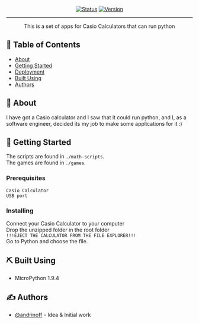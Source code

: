 <div align="center">

[![Status](https://img.shields.io/badge/status-in_development-red)]()
[![Version](https://img.shields.io/badge/version-1.1-green)](https://github.com/realandrinoff/casio-calc-apps/releases/)


</div>

---

<p align="center"> This is a set of apps for Casio Calculators that can run python
    <br> 
</p>

## 📝 Table of Contents

- [About](#about)
- [Getting Started](#getting_started)
- [Deployment](#deployment)
- [Built Using](#built_using)
- [Authors](#authors)

## 🧐 About <a name = "about"></a>

I have got a Casio calculator and I saw that it could run python, and I, as a software engineer, decided its my job to make some applications for it :)

## 🏁 Getting Started <a name = "getting_started"></a>

The scripts are found in ```./math-scripts```.
<br />
The games are found in ```./games```.

### Prerequisites



```Casio Calculator```
<br />
```USB port```

### Installing

Connect your Casio Calculator to your computer
<br/>
Drop the unzipped folder in the root folder
<br />
```!!!EJECT THE CALCULATOR FROM THE FILE EXPLORER!!!```
<br />
Go to Python and choose the file.


## ⛏️ Built Using <a name = "built_using"></a>

- MicroPython 1.9.4

## ✍️ Authors <a name = "authors"></a>

- [@andrinoff](https://linktr.ee/andrinoff) - Idea & Initial work

